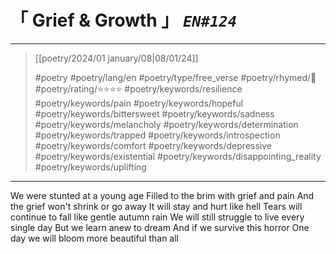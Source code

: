 # &#12300; Grief & Growth &#12301; *`EN#124`*

---

> [[poetry/2024/01 january/08|08/01/24]]
> 
> #poetry 
> #poetry/lang/en 
> #poetry/type/free_verse 
> #poetry/rhymed/🔴 
> #poetry/rating/⭐⭐⭐⭐ 
> #poetry/keywords/resilience #poetry/keywords/pain #poetry/keywords/hopeful #poetry/keywords/bittersweet #poetry/keywords/sadness #poetry/keywords/melancholy #poetry/keywords/determination #poetry/keywords/trapped #poetry/keywords/introspection #poetry/keywords/comfort #poetry/keywords/depressive #poetry/keywords/existential #poetry/keywords/disappointing_reality #poetry/keywords/uplifting 

---

We were stunted at a young age
Filled to the brim with grief and pain
And the grief won't shrink
or go away
It will stay
and hurt like hell
Tears will continue to fall
like gentle autumn rain
We will still struggle to live
every single day
But we learn anew to dream 
And if we survive this horror
One day we will bloom
more beautiful than all